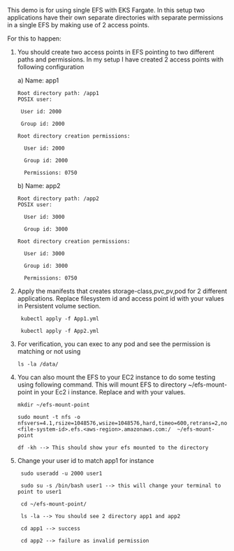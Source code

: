 This demo is for using single EFS with EKS Fargate. In this setup two applications have their own separate directories with separate permissions in a single EFS by making use of 2 access points.

For this to happen:

1) You should create two access points in EFS pointing to two different paths and permissions. In my setup I have created 2 access points with following configuration

    a) Name: app1
    
    
       Root directory path: /app1
       POSIX user:
       
        User id: 2000
        
        Group id: 2000
        
       Root directory creation permissions:
       
         User id: 2000
         
         Group id: 2000
         
         Permissions: 0750
         

    b) Name: app2
    
    
       Root directory path: /app2
       POSIX user:
       
         User id: 3000
         
         Group id: 3000
         
       Root directory creation permissions:
       
         User id: 3000
         
         Group id: 3000
         
         Permissions: 0750
         
   
2) Apply the manifests that creates storage-class,pvc,pv,pod for 2 different applications. Replace filesystem id and access point id with your values in Persistent volume section.
   
        kubectl apply -f App1.yml
        
        kubectl apply -f App2.yml
        
        
 3) For verification, you can exec to any pod and see the permission is matching or not using 
  
        ls -la /data/
   
   
 4) You can also mount the EFS to your EC2 instance to do some testing using following command. This will mount EFS to directory ~/efs-mount-point in your Ec2 i       instance. Replace <file-system-id> and <aws-region> with your values.
    
        mkdir ~/efs-mount-point
    
        sudo mount -t nfs -o nfsvers=4.1,rsize=1048576,wsize=1048576,hard,timeo=600,retrans=2,noresvport <file-system-id>.efs.<aws-region>.amazonaws.com:/  ~/efs-mount-point   
    
        df -kh --> This should show your efs mounted to the directory
    
  
5) Change your user id to match app1 for instance
    
        sudo useradd -u 2000 user1
    
        sudo su -s /bin/bash user1 --> this will change your terminal to point to user1
    
        cd ~/efs-mount-point/
    
        ls -la --> You should see 2 directory app1 and app2
    
        cd app1 --> success 
    
        cd app2 --> failure as invalid permission
    
        
        

